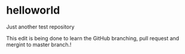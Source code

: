 # helloworld
Just another test repository

This edit is being done to learn the GitHub branching, pull request and mergint to master branch.!
